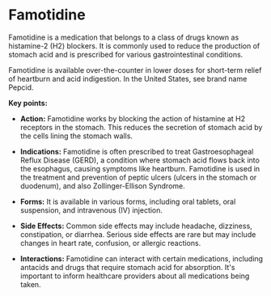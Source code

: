 # Famotidine

Famotidine is a medication that belongs to a class of drugs known as histamine-2 (H2) blockers. It is commonly used to reduce the production of stomach acid and is prescribed for various gastrointestinal conditions.

Famotidine is available over-the-counter in lower doses for short-term relief of heartburn and acid indigestion. In the United States, see brand name Pepcid.

**Key points:**

* **Action:** Famotidine works by blocking the action of histamine at H2 receptors in the stomach. This reduces the secretion of stomach acid by the cells lining the stomach walls.

* **Indications:** Famotidine is often prescribed to treat Gastroesophageal Reflux Disease (GERD), a condition where stomach acid flows back into the esophagus, causing symptoms like heartburn. Famotidine is used in the treatment and prevention of peptic ulcers (ulcers in the stomach or duodenum), and also Zollinger-Ellison Syndrome.

* **Forms:** It is available in various forms, including oral tablets, oral suspension, and intravenous (IV) injection.

* **Side Effects:** Common side effects may include headache, dizziness, constipation, or diarrhea. Serious side effects are rare but may include changes in heart rate, confusion, or allergic reactions.

* **Interactions:** Famotidine can interact with certain medications, including antacids and drugs that require stomach acid for absorption. It's important to inform healthcare providers about all medications being taken.
